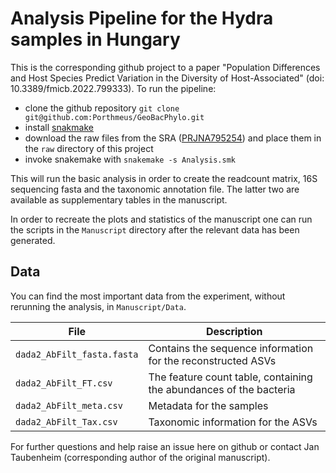 # Analysis Pipeline for the Hydra samples in Hungary

This is the corresponding github project to a paper "Population Differences and Host Species Predict Variation in the Diversity of Host-Associated" (doi: 10.3389/fmicb.2022.799333). To run the pipeline:

- clone the github repository `git clone git@github.com:Porthmeus/GeoBacPhylo.git`
- install [snakmake](https://snakemake.readthedocs.io/en/stable/)
- download the raw files from the SRA ([PRJNA795254](https://www.ncbi.nlm.nih.gov/bioproject/PRJNA795254)) and place them in the `raw` directory of this project
- invoke snakemake with `snakemake -s Analysis.smk`

This will run the basic analysis in order to create the readcount matrix, 16S sequencing fasta and the taxonomic annotation file. The latter two are available as supplementary tables in the manuscript.


In order to recreate the plots and statistics of the manuscript one can run the scripts in the `Manuscript` directory after the relevant data has been generated.

## Data

You can find the most important data from the experiment, without rerunning the analysis, in `Manuscript/Data`. 

| File                         | Description                                                        |
| ---------------------------- | ------------------------------------------------------------------ |
| `dada2_AbFilt_fasta.fasta` | Contains the sequence information for the reconstructed ASVs       |
| `dada2_AbFilt_FT.csv`      | The feature count table, containing the abundances of the bacteria |
| `dada2_AbFilt_meta.csv`    | Metadata for the samples                                           |
| `dada2_AbFilt_Tax.csv`     | Taxonomic information for the ASVs                                 |

For further questions and help raise an issue here on github or contact Jan Taubenheim (corresponding author of the original manuscript).


